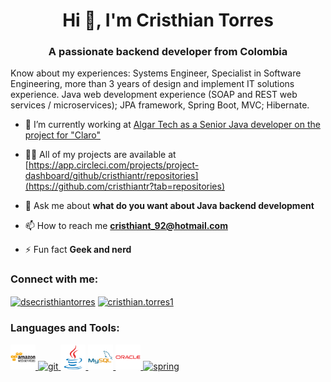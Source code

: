 <h1 align="center">Hi 👋, I'm Cristhian Torres</h1>
<h3 align="center">A passionate backend developer from Colombia</h3>

Know about my experiences: Systems Engineer, Specialist in Software Engineering, more than 3 years of design and implement IT solutions experience. Java web development experience (SOAP and REST web services / microservices); JPA framework, Spring Boot, MVC; Hibernate.

- 🔭 I’m currently working at [Algar Tech as a Senior Java developer on the project for "Claro"](https://algartech.com/es/)

- 👨‍💻 All of my projects are available at [https://app.circleci.com/projects/project-dashboard/github/cristhiantr/repositories](https://github.com/cristhiantr?tab=repositories)

- 💬 Ask me about **what do you want about Java backend development**

- 📫 How to reach me **cristhiant_92@hotmail.com**

- ⚡ Fun fact **Geek and nerd**

<h3 align="left">Connect with me:</h3>
<p align="left">
<a href="https://linkedin.com/in/dsecristhiantorres" target="blank"><img align="center" src="https://raw.githubusercontent.com/rahuldkjain/github-profile-readme-generator/master/src/images/icons/Social/linked-in-alt.svg" alt="dsecristhiantorres" height="30" width="40" /></a>
<a href="https://instagram.com/cristhian.torres1" target="blank"><img align="center" src="https://raw.githubusercontent.com/rahuldkjain/github-profile-readme-generator/master/src/images/icons/Social/instagram.svg" alt="cristhian.torres1" height="30" width="40" /></a>
</p>

<h3 align="left">Languages and Tools:</h3>
<p align="left"> <a href="https://aws.amazon.com" target="_blank"> <img src="https://raw.githubusercontent.com/devicons/devicon/master/icons/amazonwebservices/amazonwebservices-original-wordmark.svg" alt="aws" width="40" height="40"/> </a> <a href="https://git-scm.com/" target="_blank"> <img src="https://www.vectorlogo.zone/logos/git-scm/git-scm-icon.svg" alt="git" width="40" height="40"/> </a> <a href="https://www.java.com" target="_blank"> <img src="https://raw.githubusercontent.com/devicons/devicon/master/icons/java/java-original.svg" alt="java" width="40" height="40"/> </a> <a href="https://www.mysql.com/" target="_blank"> <img src="https://raw.githubusercontent.com/devicons/devicon/master/icons/mysql/mysql-original-wordmark.svg" alt="mysql" width="40" height="40"/> </a> <a href="https://www.oracle.com/" target="_blank"> <img src="https://raw.githubusercontent.com/devicons/devicon/master/icons/oracle/oracle-original.svg" alt="oracle" width="40" height="40"/> </a> <a href="https://spring.io/" target="_blank"> <img src="https://www.vectorlogo.zone/logos/springio/springio-icon.svg" alt="spring" width="40" height="40"/> </a> </p>
